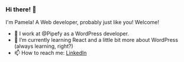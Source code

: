 ### Hi there! 👋

I'm Pamela! A Web developer, probably just like you! Welcome!
 - 🔭 I work at @Pipefy as a WordPress developer.
 - 🌱 I’m currently learning React and a little bit more about WordPress (always learning, right?)
 - 📫 How to reach me: [LinkedIn](https://www.linkedin.com/in/pamela-nascimento/?locale=en_US)



<!--
**pamprn09/pamprn09** is a ✨ _special_ ✨ repository because its `README.md` (this file) appears on your GitHub profile.

Here are some ideas to get you started:

- 🔭 I’m currently working on ...
- 🌱 I’m currently learning ...
- 👯 I’m looking to collaborate on ...
- 🤔 I’m looking for help with ...
- 💬 Ask me about ...
- 📫 How to reach me: ...
- 😄 Pronouns: ...
- ⚡ Fun fact: ...
-->
